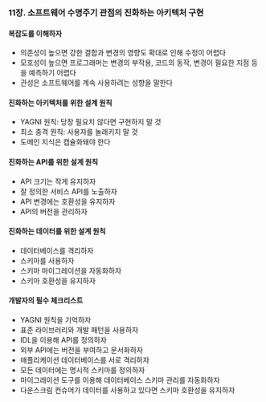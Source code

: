 ### 11장. 소프트웨어 수명주기 관점의 진화하는 아키텍처 구현

#### 복잡도를 이해하자
- 의존성이 높으면 강한 결합과 변경의 영향도 확대로 인해 수정이 어렵다
- 모호성이 높으면 프로그래머는 변경의 부작용, 코드의 동작, 변경이 필요한 지점 등을 예측하기 어렵다
- 관성은 소프트웨어를 계속 사용하려는 성향을 말한다 

#### 진화하는 아키텍처를 위한 설계 원칙
- YAGNI 원칙: 당장 필요치 않다면 구현하지 말 것 
- 최소 충격 원칙: 사용자를 놀래키지 말 것 
- 도메인 지식은 캡슐화돼야 한다

#### 진화하는 API를 위한 설계 원칙
- API 크기는 작게 유지하자
- 잘 정의한 서비스 API를 노출하자
- API 변경에는 호환성을 유지하자
- API의 버전을 관리하자

#### 진화하는 데이터를 위한 설계 원칙
- 데이터베이스를 격리하자 
- 스키마를 사용하자 
- 스키마 마이그레이션을 자동화하자
- 스키마 호환성을 유지하자 

#### 개발자의 필수 체크리스트
- YAGNI 원칙을 기억하자
- 표준 라이브러리와 개발 패턴을 사용하자
- IDL을 이용해 API를 정의하자
- 외부 API에는 버전을 부여하고 문서화하자
- 애플리케이션 데이터베이스를 서로 격리하자
- 모든 데이터에는 명시적 스키마를 정의하자
- 마이그레이션 도구를 이용해 데이터베이스 스키마 관리를 자동화하자
- 다운스크림 컨슈머가 데이터를 사용하고 있다면 스키마 호환성을 유지하자 
